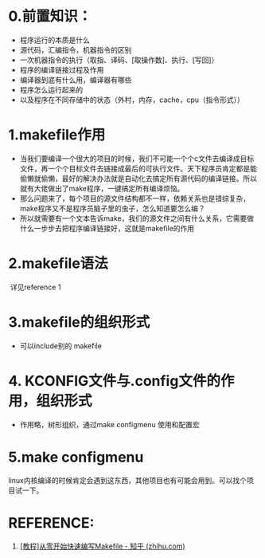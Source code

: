 # 0.前置知识：

- 程序运行的本质是什么
- 源代码，汇编指令，机器指令的区别
- 一次机器指令的执行（取指、译码、[取操作数]、执行、[写回]）
- 程序的编译链接过程及作用
- 编译器到底有什么用，编译器有哪些
- 程序怎么运行起来的
- 以及程序在不同存储中的状态（外村，内存，cache，cpu（指令形式））



# 1.makefile作用

- 当我们要编译一个很大的项目的时候，我们不可能一个个c文件去编译成目标文件，再一个个目标文件去链接成最后的可执行文件。天下程序员肯定都是能偷懒就偷懒，最好的解决办法就是自动化去搞定所有源代码的编译链接。所以就有大佬做出了make程序，一键搞定所有编译烦恼。
- 那么问题来了，每个项目的源文件结构都不一样，依赖关系也是错综复杂，make程序又不是程序员脑子里的虫子，怎么知道要怎么编？
- 所以就需要有一个文本告诉make，我们的源文件之间有什么关系，它需要做什么一步步去把程序编译链接好，这就是makefile的作用



# 2.makefile语法

​	详见reference 1

# 3.makefile的组织形式

- 可以include别的 makefile

# 4. KCONFIG文件与.config文件的作用，组织形式

- 作用略，树形组织，通过make configmenu 使用和配置宏

# 5.make configmenu

​	linux内核编译的时候肯定会遇到这东西，其他项目也有可能会用到。可以找个项目试一下。



# REFERENCE:

1. [[教程\]从零开始快速编写Makefile - 知乎 (zhihu.com)](https://zhuanlan.zhihu.com/p/430029724)